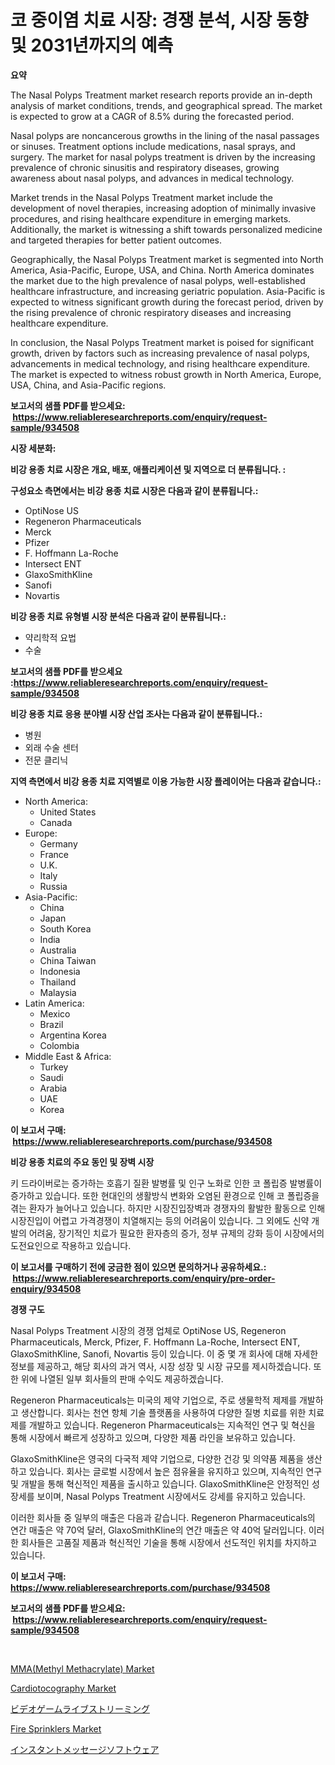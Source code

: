 <p><h1>코 중이염 치료 시장: 경쟁 분석, 시장 동향 및 2031년까지의 예측</h1></p><p><strong>요약</strong></p>
<p><p>The Nasal Polyps Treatment market research reports provide an in-depth analysis of market conditions, trends, and geographical spread. The market is expected to grow at a CAGR of 8.5% during the forecasted period.</p><p>Nasal polyps are noncancerous growths in the lining of the nasal passages or sinuses. Treatment options include medications, nasal sprays, and surgery. The market for nasal polyps treatment is driven by the increasing prevalence of chronic sinusitis and respiratory diseases, growing awareness about nasal polyps, and advances in medical technology.</p><p>Market trends in the Nasal Polyps Treatment market include the development of novel therapies, increasing adoption of minimally invasive procedures, and rising healthcare expenditure in emerging markets. Additionally, the market is witnessing a shift towards personalized medicine and targeted therapies for better patient outcomes.</p><p>Geographically, the Nasal Polyps Treatment market is segmented into North America, Asia-Pacific, Europe, USA, and China. North America dominates the market due to the high prevalence of nasal polyps, well-established healthcare infrastructure, and increasing geriatric population. Asia-Pacific is expected to witness significant growth during the forecast period, driven by the rising prevalence of chronic respiratory diseases and increasing healthcare expenditure.</p><p>In conclusion, the Nasal Polyps Treatment market is poised for significant growth, driven by factors such as increasing prevalence of nasal polyps, advancements in medical technology, and rising healthcare expenditure. The market is expected to witness robust growth in North America, Europe, USA, China, and Asia-Pacific regions.</p></p>
<p><strong>보고서의 샘플 PDF를 받으세요: &nbsp;<a href="https://www.reliableresearchreports.com/enquiry/request-sample/934508">https://www.reliableresearchreports.com/enquiry/request-sample/934508</a></strong></p>
<p><strong>시장 세분화:</strong></p>
<p><strong> 비강 용종 치료 시장은 개요, 배포, 애플리케이션 및 지역으로 더 분류됩니다. :</strong></p>
<p><strong>구성요소 측면에서는 비강 용종 치료 시장은 다음과 같이 분류됩니다.:</strong></p>
<p><ul><li>OptiNose US</li><li>Regeneron Pharmaceuticals</li><li>Merck</li><li>Pfizer</li><li>F. Hoffmann La-Roche</li><li>Intersect ENT</li><li>GlaxoSmithKline</li><li>Sanofi</li><li>Novartis</li></ul></p>
<p><strong> 비강 용종 치료 유형별 시장 분석은 다음과 같이 분류됩니다.:</strong></p>
<p><ul><li>약리학적 요법</li><li>수술</li></ul></p>
<p><strong>보고서의 샘플 PDF를 받으세요 :<a href="https://www.reliableresearchreports.com/enquiry/request-sample/934508">https://www.reliableresearchreports.com/enquiry/request-sample/934508</a></strong></p>
<p><strong> 비강 용종 치료 응용 분야별 시장 산업 조사는 다음과 같이 분류됩니다.:</strong></p>
<p><ul><li>병원</li><li>외래 수술 센터</li><li>전문 클리닉</li></ul></p>
<p><strong>지역 측면에서 비강 용종 치료 지역별로 이용 가능한 시장 플레이어는 다음과 같습니다.:</strong></p>
<p><ul>
    <li>
        North America:
        <ul>
            <li>United States</li>
            <li>Canada</li>
        </ul>
    </li>
    <li>
        Europe:
        <ul>
            <li>Germany</li>
            <li>France</li>
            <li>U.K.</li>
            <li>Italy</li>
            <li>Russia</li>
        </ul>
    </li>
    <li>
        Asia-Pacific:
        <ul>
            <li>China</li>
            <li>Japan</li>
            <li>South Korea</li>
            <li>India</li>
            <li>Australia</li>
            <li>China Taiwan</li>
            <li>Indonesia</li>
            <li>Thailand</li>
            <li>Malaysia</li>
        </ul>
    </li>
    <li>
        Latin America:
        <ul>
            <li>Mexico</li>
            <li>Brazil</li>
            <li>Argentina Korea</li>
            <li>Colombia</li>
        </ul>
    </li>
    <li>
        Middle East & Africa:
        <ul>
            <li>Turkey</li>
            <li>Saudi</li>
            <li>Arabia</li>
            <li>UAE</li>
            <li>Korea</li>
        </ul>
    </li>
    </ul></p>
<p><strong>이 보고서 구매: &nbsp;<a href="https://www.reliableresearchreports.com/purchase/934508">https://www.reliableresearchreports.com/purchase/934508</a></strong></p>
<p><strong>비강 용종 치료의 주요 동인 및 장벽 시장</strong></p>
<p><p>키 드라이버로는 증가하는 호흡기 질환 발병률 및 인구 노화로 인한 코 폴립증 발병률이 증가하고 있습니다. 또한 현대인의 생활방식 변화와 오염된 환경으로 인해 코 폴립증을 겪는 환자가 늘어나고 있습니다. 하지만 시장진입장벽과 경쟁자의 활발한 활동으로 인해 시장진입이 어렵고 가격경쟁이 치열해지는 등의 어려움이 있습니다. 그 외에도 신약 개발의 어려움, 장기적인 치료가 필요한 환자층의 증가, 정부 규제의 강화 등이 시장에서의 도전요인으로 작용하고 있습니다.</p></p>
<p><strong>이 보고서를 구매하기 전에 궁금한 점이 있으면 문의하거나 공유하세요.: &nbsp;<a href="https://www.reliableresearchreports.com/enquiry/pre-order-enquiry/934508">https://www.reliableresearchreports.com/enquiry/pre-order-enquiry/934508</a></strong></p>
<p><strong>경쟁 구도</strong></p>
<p><p>Nasal Polyps Treatment 시장의 경쟁 업체로 OptiNose US, Regeneron Pharmaceuticals, Merck, Pfizer, F. Hoffmann La-Roche, Intersect ENT, GlaxoSmithKline, Sanofi, Novartis 등이 있습니다. 이 중 몇 개 회사에 대해 자세한 정보를 제공하고, 해당 회사의 과거 역사, 시장 성장 및 시장 규모를 제시하겠습니다. 또한 위에 나열된 일부 회사들의 판매 수익도 제공하겠습니다.</p><p>Regeneron Pharmaceuticals는 미국의 제약 기업으로, 주로 생물학적 제제를 개발하고 생산합니다. 회사는 천연 항체 기술 플랫폼을 사용하여 다양한 질병 치료를 위한 치료제를 개발하고 있습니다. Regeneron Pharmaceuticals는 지속적인 연구 및 혁신을 통해 시장에서 빠르게 성장하고 있으며, 다양한 제품 라인을 보유하고 있습니다.</p><p>GlaxoSmithKline은 영국의 다국적 제약 기업으로, 다양한 건강 및 의약품 제품을 생산하고 있습니다. 회사는 글로벌 시장에서 높은 점유율을 유지하고 있으며, 지속적인 연구 및 개발을 통해 혁신적인 제품을 출시하고 있습니다. GlaxoSmithKline은 안정적인 성장세를 보이며, Nasal Polyps Treatment 시장에서도 강세를 유지하고 있습니다.</p><p>이러한 회사들 중 일부의 매출은 다음과 같습니다. Regeneron Pharmaceuticals의 연간 매출은 약 70억 달러, GlaxoSmithKline의 연간 매출은 약 40억 달러입니다. 이러한 회사들은 고품질 제품과 혁신적인 기술을 통해 시장에서 선도적인 위치를 차지하고 있습니다.</p></p>
<p><strong>이 보고서 구매: &nbsp; <a href="https://www.reliableresearchreports.com/purchase/934508">https://www.reliableresearchreports.com/purchase/934508</a></strong></p>
<p><strong>보고서의 샘플 PDF를 받으세요: &nbsp;<a href="https://www.reliableresearchreports.com/enquiry/request-sample/934508">https://www.reliableresearchreports.com/enquiry/request-sample/934508</a></strong><strong></strong></p>
<p>&nbsp;</p>
<p><p><a href="https://copper-carbon-84f.notion.site/MMA-Methyl-Methacrylate-Market-Provides-Detailed-Segmentation-of-this-Market-based-on-Type-Applica-69b3a247f1b54877aec1a8d67a7fd7c3">MMA(Methyl Methacrylate) Market</a></p><p><a href="https://github.com/Whitneyboyettebo9kiw7yr13/Market-Research-Report-List-1/blob/main/cardiotocography-market.md">Cardiotocography Market</a></p><p><a href="https://github.com/xnljig2898992/Market-Research-Report-List-1/blob/main/7711967184513.md">ビデオゲームライブストリーミング</a></p><p><a href="https://view.publitas.com/reportprime-1/fire-sprinklers-market-size-evaluating-its-market-trends-growth-and-projections-2024-2031/">Fire Sprinklers Market</a></p><p><a href="https://github.com/adcxff01450218/Market-Research-Report-List-1/blob/main/7964507184514.md">インスタントメッセージソフトウェア</a></p></p>